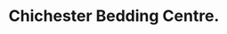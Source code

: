 ---
title: "Chichester Bedding Centre."
url: /bosham-chichester/chichester-bedding-centre/
shop: bed
---